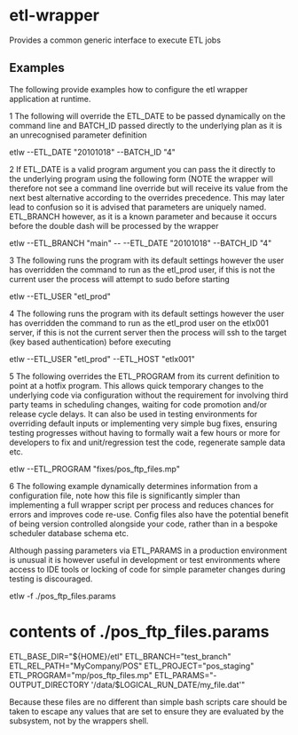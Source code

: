 # etl-wrapper
Provides a common generic interface to execute ETL jobs

## Examples

The following provide examples how to configure the etl wrapper application at runtime.

1 The following will override the ETL_DATE to be passed dynamically on the command line and BATCH_ID passed directly to the underlying plan as it is an unrecognised parameter definition

etlw --ETL_DATE "20101018" --BATCH_ID "4"


2 If ETL_DATE is a valid program argument you can pass the it directly to the underlying program using the following form (NOTE the wrapper will therefore not see a command line override but will receive its value from the next best alternative according to the overrides precedence.  This may later lead to confusion so it is advised that parameters are uniquely named.  ETL_BRANCH however, as it is a known parameter and because it occurs before the double dash will be processed by the wrapper

etlw --ETL_BRANCH "main" -- --ETL_DATE "20101018" --BATCH_ID "4"


3 The following runs the program with its default settings however the user has overridden the command to run as the etl_prod user, if this is not the current user the process will attempt to sudo before starting

etlw --ETL_USER "etl_prod"


4 The following runs the program with its default settings however the user has overridden the command to run as the etl_prod user on the etlx001 server, if this is not the current server then the process will ssh to the target (key based authentication) before executing

etlw --ETL_USER "etl_prod" --ETL_HOST "etlx001"


5 The following overrides the ETL_PROGRAM from its current definition to point at a hotfix program. This allows quick temporary changes to the underlying code via configuration without the requirement for involving third party teams in scheduling changes, waiting for code promotion and/or release cycle delays.  It can also be used in testing environments for overriding default inputs or implementing very simple bug fixes, ensuring testing progresses without having to formally wait a few hours or more for developers to fix and unit/regression test the code, regenerate sample data etc.

etlw --ETL_PROGRAM "fixes/pos_ftp_files.mp"


6 The following example dynamically determines information from a configuration file, note how this file is significantly simpler than implementing a full wrapper script per process and reduces chances for errors and improves code re-use.  Config files also have the potential benefit of being version controlled alongside your code, rather than in a bespoke scheduler database schema etc.  
        
Although passing parameters via ETL_PARAMS in a production environment is unusual it is however useful in development or test environments where access to IDE tools or locking of code for simple parameter changes during testing is discouraged.   
        
etlw -f ./pos_ftp_files.params

# contents of ./pos_ftp_files.params
ETL_BASE_DIR="${HOME}/etl"
ETL_BRANCH="test_branch"
ETL_REL_PATH="MyCompany/POS"
ETL_PROJECT="pos_staging"
ETL_PROGRAM="mp/pos_ftp_files.mp"
ETL_PARAMS="-OUTPUT_DIRECTORY '/data/\$LOGICAL_RUN_DATE/my_file.dat'"

Because these files are no different than simple bash scripts care should be taken to escape any values that are set to ensure they are evaluated by the subsystem, not by the wrappers shell.